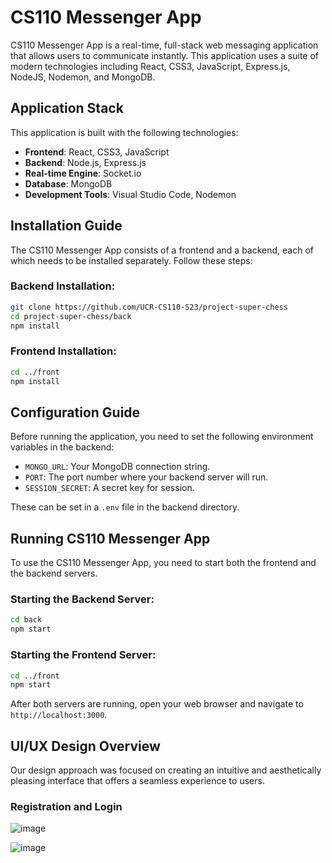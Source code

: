 # CS110 Messenger App

CS110 Messenger App is a real-time, full-stack web messaging application that allows users to communicate instantly. This application uses a suite of modern technologies including React, CSS3, JavaScript, Express.js, NodeJS, Nodemon, and MongoDB.

## Application Stack

This application is built with the following technologies:

- **Frontend**: React, CSS3, JavaScript
- **Backend**: Node.js, Express.js
- **Real-time Engine**: Socket.io
- **Database**: MongoDB
- **Development Tools**: Visual Studio Code, Nodemon

## Installation Guide

The CS110 Messenger App consists of a frontend and a backend, each of which needs to be installed separately. Follow these steps:

### Backend Installation:

```bash
git clone https://github.com/UCR-CS110-S23/project-super-chess
cd project-super-chess/back
npm install
```

### Frontend Installation:

```bash
cd ../front
npm install
```

## Configuration Guide

Before running the application, you need to set the following environment variables in the backend:

- `MONGO_URL`: Your MongoDB connection string.
- `PORT`: The port number where your backend server will run.
- `SESSION_SECRET`: A secret key for session.

These can be set in a `.env` file in the backend directory.

## Running CS110 Messenger App

To use the CS110 Messenger App, you need to start both the frontend and the backend servers.

### Starting the Backend Server:

```bash
cd back
npm start
```

### Starting the Frontend Server:

```bash
cd ../front
npm start
```

After both servers are running, open your web browser and navigate to `http://localhost:3000`.

## UI/UX Design Overview

Our design approach was focused on creating an intuitive and aesthetically pleasing interface that offers a seamless experience to users. 

### Registration and Login

![image](https://github.com/UCR-CS110-S23/project-super-chess/assets/49822431/b27fb109-ba61-40d4-af5b-e13aa5057014)


![image](https://github.com/UCR-CS110-S23/project-super-chess/assets/49822431/05335204-2b52-4a38-85f3-36caee247cb8)

<!-- ### Chatroom Lobby


### Chatroom -->

